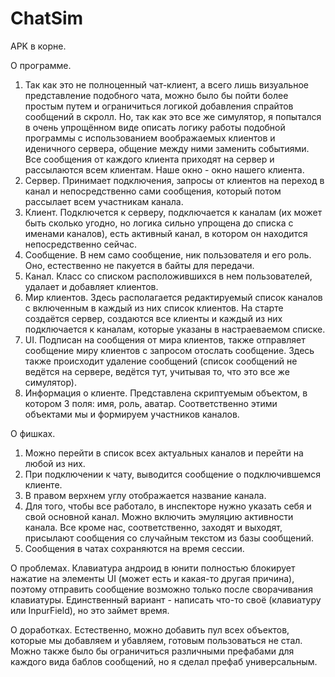 # ChatSim

APK в корне.

О программе.
1. Так как это не полноценный чат-клиент, а всего лишь визуальное представление подобного чата, можно было бы пойти более простым путем и ограничиться логикой добавления спрайтов сообщений в скролл. Но, так как это все же симулятор, я попытался в очень упрощённом виде описать логику работы подобной программы с использованием воображаемых клиентов и иденичного сервера, общение между ними заменить событиями. Все сообщения от каждого клиента приходят на сервер и рассылаются всем клиентам. Наше окно - окно нашего клиента.
2. Сервер. Принимает подключения, запросы от клиентов на переход в канал и непосредственно сами сообщения, который потом рассылает всем участникам канала.
3. Клиент. Подключется к серверу, подключается к каналам (их может быть сколько угодно, но логика сильно упрощена до списка с именами каналов), есть активный канал, в котором он находится непосредственно сейчас.
4. Сообщение. В нем само сообщение, ник пользователя и его роль. Оно, естественно не пакуется в байты для передачи.
5. Канал. Класс со списком расположившихся в нем пользователей, удалает и добавляет клиентов.
6. Мир клиентов. Здесь располагается редактируемый список каналов с включенным в каждый из них список клиентов. На старте создаётся сервер, создаются все клиенты и каждый из них подключается к каналам, которые указаны в настраеваемом списке.
7. UI. Подписан на сообщения от мира клиентов, также отправляет сообщение миру клиентов с запросом отослать сообщение. Здесь также происходит удаление сообщений (список сообщений не ведётся на сервере, ведётся тут, учитывая то, что это все же симулятор).
8. Информация о клиенте. Представлена скриптуемым объектом, в котором 3 поля: имя, роль, аватар. Соответственно этими объектами мы и формируем участников каналов.

О фишках.

1. Можно перейти в список всех актуальных каналов и перейти на любой из них.
2. При подключении к чату, выводится сообщение о подключившемся клиенте.
3. В правом верхнем углу отображается название канала.
4. Для того, чтобы все работало, в инспекторе нужно указать себя и свой основной канал. Можно включить эмуляцию активности канала. Все кроме нас, соответственно, заходят и выходят, присылают сообщения со случайным текстом из базы сообщений.
5. Сообщения в чатах сохраняются на время сессии.

О проблемах.
Клавиатура андроид в юнити полностью блокирует нажатие на элементы UI (может есть и какая-то другая причина), поэтому отправить сообщение возможно только после сворачивания клавиатуры. Единственный вариант - написать что-то своё (клавиатуру или InpurField), но это займет время.

О доработках.
Естественно, можно добавить пул всех объектов, которые мы добавляем и убавляем, готовым пользоваться не стал. Можно также было бы ограничиться различными префабами для каждого вида баблов сообщений, но я сделал префаб универсальным.
